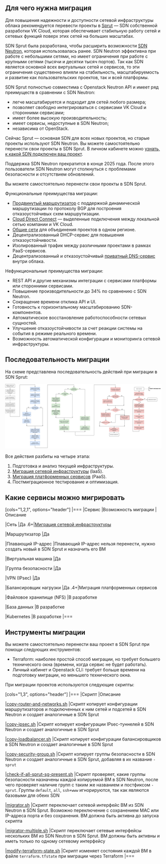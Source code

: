 ## Для чего нужна миграция

Для повышения надежности и доступности сетевой инфраструктуры облака рекомендуется перевести проекты в [Sprut](/ru/networks/vnet/concepts/sdn#sprut) — SDN собственной разработки VK Cloud, которая обеспечивает стабильную работу сетей и сетевых функций поверх этих сетей на больших масштабах.

SDN Sprut была разработана, чтобы расширить возможности [SDN Neutron](/ru/networks/vnet/concepts/sdn#neutron), которая использовалась ранее. SDN Neutron эффективна при работе с небольшими сетями, но имеет ограничения при работе с крупными сетями (тысячи и десятки тысяч портов). Так как SDN является основной всех виртуальных сетей и сервисов, то эти ограничения существенно влияли на стабильность, масштабируемость и развитие как пользовательских проектов, так и всей платформы.

SDN Sprut полностью совместима с Openstack Neutron API и имеет ряд преимуществ в сравнении с SDN Neutron:

- легче масштабируется и подходит для сетей любого размера;
- позволяет свободно интегрироваться с сервисами VK Cloud и сторонними сервисами;
- имеет более высокую производительность;
- имеет сервисы, недоступные в SDN Neutron;
- независима от OpenStack.

Сейчас Sprut — основная SDN для всех новых проектов, но старые проекты используют SDN Neutron. Вы можете самостоятельно перенести свои проекты в SDN Sprut. В личном кабинете можно [узнать, к какой SDN подключен ваш проект](ru/tools-for-using-services/account/service-management/project-settings/manage#sdn_view).

<warn>
Поддержка SDN Neutron прекратится в конце 2025 года. После этого пользователи SDN Neutron могут столкнуться с проблемами безопасности и отсутствием обновлений.
</warn>

Вы можете самостоятельно перенести свои проекты в SDN Sprut.

Функциональные преимущества миграции:

- [Продвинутый маршрутизатор](/ru/networks/vnet/how-to-guides/advanced-router) с поддержкой динамической маршрутизации по протоколу BGP для построения отказоустойчивых схем маршрутизации.
- [Cloud Direct Connect](https://cloud.vk.com/direct-connect) — выделенные подключения между локальной сетью компании и VK Cloud.
- [Общие сети](/ru/networks/vnet/concepts/net-types#shared_net) для объединения проектов в одном регионе.
- Децентрализованный DHCP-сервис для повышения отказоустойчивости.
- Изолированный трафик между различными проектами в рамках PaaS-сервисов.
- Децентрализованный и отказоустойчивый [приватный DNS-сервис](/ru/networks/dns/private-dns) внутри облака.

Нефункциональные преимущества миграции:
- REST API и другие механизмы интеграции с сервисами платформы или сторонними сервисами.
- Повышение производительности до 34% по сравнению с SDN Neutron.
- Сокращение времени отклика API и UI.
- Готовность к горизонтальному масштабированию SDN-компонентов.
- Автоматическое восстановление работоспособности сетевых сущностей.
- Улучшение отказоустойчивости за счет реакции системы на события в режиме реального времени.
- Возможность автоматической конфигурации и мониторинга сетевой инфраструктуры.

## Последовательность миграции

На схеме представлена последовательность действий при миграции в SDN Sprut:

![Последовательность миграции в SDN Sprut](../../sprut-migration/assets/migration_algorithm.png)

Все действия разбиты на четыре этапа:

1. Подготовка и анализ текущей инфраструктуры.
2. [Миграция сетевой инфраструктуры](../iaas/) (IaaS).
3. [Миграция платформенных сервисов](../paas/) (PaaS).
4. Постмиграционное тестирование и оптимизация.

## Какие сервисы можно мигрировать

[cols="1,2,1", options="header"]
|===
|Сервис
|Возможность миграции
|Описание

|Сеть
|Да
.6+|[Миграция сетевой инфраструктуры](../iaas/)

|Маршрутизатор
|Да

|Плавающий IP-адрес
|Плавающий IP-адрес нельзя перенести, нужно создать новый в SDN Sprut и назначить его ВМ

|Виртуальная машина
|Да

|Группа безопасности
|Да

|VPN (IPsec)
|Да

|Балансировщик нагрузки
|Да
.4+|Миграция платформенных сервисов

|Файловое хранилище (NFS)
|В разработке

|База данных
|В разработке

|Kubernetes
|В разработке
|===

## Инструменты миграции

Вы можете самостоятельно перенести ваш проект в SDN Sprut при помощи следующих инструментов:

- Terraform: наиболее простой способ миграции, но требует большего технического окна (времени, когда сервис не будет работать).
- Личный кабинет и Openstack CLI: требует больше времени на подготовку миграции, но меньшего технического окна.

При миграции проектов используются следующие скрипты:

[cols="1,3", options="header"]
|===
|Скрипт
|Описание

|[copy-router-and-networks.sh](https://github.com/vk-cs/neutron-2-sprut/blob/guide_v3/copy-router-and-networks.sh)
|Скрипт копирует конфигурации маршрутизаторов и подключенных к ним сетей и подсетей в SDN Neutron и создает аналогичные в SDN Sprut

|[copy-ipsec.sh](https://github.com/vk-cs/neutron-2-sprut/blob/guide_v3/copy-ipsec.sh)
|Скрипт копирует конфигурации IPsec-туннелей в SDN Neutron и создает аналогичные в SDN Sprut

|[copy-loadbalancer.sh](https://github.com/vk-cs/neutron-2-sprut/blob/guide_v3/copy-loadbalancer.sh)
|Скрипт копирует конфигурации балансировщиков в SDN Neutron и создает аналогичные в SDN Sprut

|[copy-security-group.sh](https://github.com/vk-cs/neutron-2-sprut/blob/guide_v3/copy-security-group.sh)
|Скрипт копирует группы безопасности в SDN Neutron и создает аналогичные в SDN Sprut, добавляя в их название `-sprut`

|[check-if-all-sprut-sg-present.sh](https://github.com/vk-cs/neutron-2-sprut/blob/guide_v3/check-if-all-sprut-sg-present.sh)
|Скрипт проверяет, какие группы безопасности назначены каждой копируемой ВМ в SDN Neutron, после чего проверяет наличие групп с таким же названием и постфиксом `-sprut`. Группы `default`, `all`, `ssh+www` игнорируются, так как являются базовыми для обеих SDN

|[migrator.sh](https://github.com/vk-cs/neutron-2-sprut/blob/guide_v3/migrator.sh)
|Скрипт переключает сетевой интерфейс ВМ из SDN Neutron в SDN Sprut. Возможно переключение с сохранением  MAC или IP-адреса порта и без сохранения. ВМ должна быть активна до запуска скрипта

|[migrator-multiple.sh](https://github.com/vk-cs/neutron-2-sprut/blob/guide_v3/migrator-multiple.sh)
|Скрипт переключает сетевые интерфейсы нескольких ВМ  из SDN Neutron в SDN Sprut. ВМ должны быть активны и иметь только по одному сетевому интерфейсу

|[modify-terraform-state.sh](https://github.com/vk-cs/neutron-2-sprut/blob/guide_v3/modify-terraform-state.sh)
|Скрипт изменяет состояния каждой ВМ в файле `terraform.tfstate` при миграции через Terraform
|===
